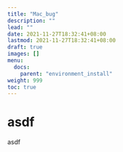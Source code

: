 ```yaml
---
title: "Mac_bug"
description: ""
lead: ""
date: 2021-11-27T18:32:41+08:00
lastmod: 2021-11-27T18:32:41+08:00
draft: true
images: []
menu: 
  docs:
    parent: "environment_install"
weight: 999
toc: true
---
```


# asdf
asdf